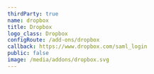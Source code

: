 ```yaml
---
thirdParty: true
name: dropbox
title: Dropbox
logo_class: Dropbox
configRoute: /add-ons/dropbox
callback: https://www.dropbox.com/saml_login
public: false
image: /media/addons/dropbox.svg
---
```

